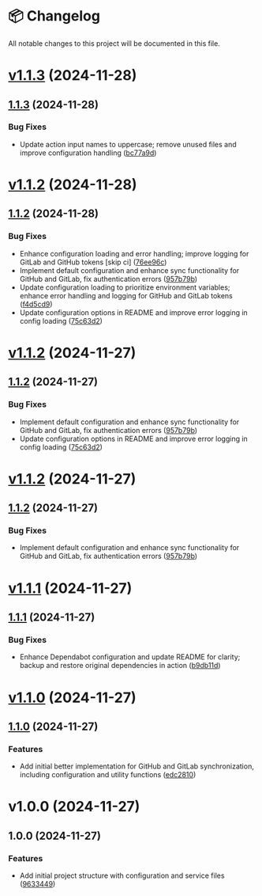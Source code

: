 # 📦 Changelog

All notable changes to this project will be documented in this file.


# [v1.1.3](https://github.com/OpenSaucedHub/git-sync-action/compare/v1.1.2...v1.1.3) (2024-11-28)



## [1.1.3](https://github.com/OpenSaucedHub/git-sync-action/compare/v1.1.2...v1.1.3) (2024-11-28)

### Bug Fixes

* Update action input names to uppercase; remove unused files and improve configuration handling ([bc77a9d](https://github.com/OpenSaucedHub/git-sync-action/commit/bc77a9dcc1dc2c91a37ce271cc73ce1b406b6a68))

# [v1.1.2](https://github.com/OpenSaucedHub/git-sync-action/compare/v1.1.1...v1.1.2) (2024-11-28)

## [1.1.2](https://github.com/OpenSaucedHub/git-sync-action/compare/v1.1.1...v1.1.2) (2024-11-28)

### Bug Fixes

- Enhance configuration loading and error handling; improve logging for GitLab and GitHub tokens
  [skip ci]
  ([76ee96c](https://github.com/OpenSaucedHub/git-sync-action/commit/76ee96cd2f0eaac00112f2a07ce558425c3d29b6))
- Implement default configuration and enhance sync functionality for GitHub and GitLab, fix
  authentication errors
  ([957b79b](https://github.com/OpenSaucedHub/git-sync-action/commit/957b79b4a4ed9274b9f4aff002c4cc660cbb8dfe))
- Update configuration loading to prioritize environment variables; enhance error handling and
  logging for GitHub and GitLab tokens
  ([f4d5cd9](https://github.com/OpenSaucedHub/git-sync-action/commit/f4d5cd95309a853a17fcd7eddf832a2b7e7dcb69))
- Update configuration options in README and improve error logging in config loading
  ([75c63d2](https://github.com/OpenSaucedHub/git-sync-action/commit/75c63d2a9f034dd9414af77ca93f46bdd04f2086))

# [v1.1.2](https://github.com/OpenSaucedHub/git-sync-action/compare/v1.1.1...v1.1.2) (2024-11-27)

## [1.1.2](https://github.com/OpenSaucedHub/git-sync-action/compare/v1.1.1...v1.1.2) (2024-11-27)

### Bug Fixes

- Implement default configuration and enhance sync functionality for GitHub and GitLab, fix
  authentication errors
  ([957b79b](https://github.com/OpenSaucedHub/git-sync-action/commit/957b79b4a4ed9274b9f4aff002c4cc660cbb8dfe))
- Update configuration options in README and improve error logging in config loading
  ([75c63d2](https://github.com/OpenSaucedHub/git-sync-action/commit/75c63d2a9f034dd9414af77ca93f46bdd04f2086))

# [v1.1.2](https://github.com/OpenSaucedHub/git-sync-action/compare/v1.1.1...v1.1.2) (2024-11-27)

## [1.1.2](https://github.com/OpenSaucedHub/git-sync-action/compare/v1.1.1...v1.1.2) (2024-11-27)

### Bug Fixes

- Implement default configuration and enhance sync functionality for GitHub and GitLab, fix
  authentication errors
  ([957b79b](https://github.com/OpenSaucedHub/git-sync-action/commit/957b79b4a4ed9274b9f4aff002c4cc660cbb8dfe))

# [v1.1.1](https://github.com/OpenSaucedHub/git-sync-action/compare/v1.1.0...v1.1.1) (2024-11-27)

## [1.1.1](https://github.com/OpenSaucedHub/git-sync-action/compare/v1.1.0...v1.1.1) (2024-11-27)

### Bug Fixes

- Enhance Dependabot configuration and update README for clarity; backup and restore original
  dependencies in action
  ([b9db11d](https://github.com/OpenSaucedHub/git-sync-action/commit/b9db11dfca21135a080a5a889ab48c7919c2a65b))

# [v1.1.0](https://github.com/OpenSaucedHub/git-sync-action/compare/v1.0.0...v1.1.0) (2024-11-27)

## [1.1.0](https://github.com/OpenSaucedHub/git-sync-action/compare/v1.0.0...v1.1.0) (2024-11-27)

### Features

- Add initial better implementation for GitHub and GitLab synchronization, including configuration
  and utility functions
  ([edc2810](https://github.com/OpenSaucedHub/git-sync-action/commit/edc28105b0389b7446ee7e4f935f076dc5b2da8a))

# v1.0.0 (2024-11-27)

## 1.0.0 (2024-11-27)

### Features

- Add initial project structure with configuration and service files
  ([9633449](https://github.com/OpenSaucedHub/git-sync-action/commit/963344985e1c20bda03503f4a3609a75a78b0b1a))
